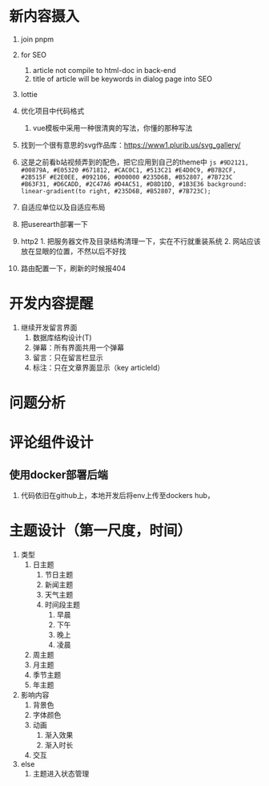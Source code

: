 # 新内容摄入
  1. join pnpm
  2. for SEO
     1. article not compile to html-doc in back-end
     2. title of article will be keywords in dialog page into SEO
  3. lottie
  4. 优化项目中代码格式
     1. vue模板中采用一种很清爽的写法，你懂的那种写法
  6. 找到一个很有意思的svg作品库：https://www1.plurib.us/svg_gallery/
  7. 这是之前看b站视频弄到的配色，把它应用到自己的theme中
    ```js
      #9D2121, #00879A, #E05320
      #671812, #CAC0C1, #513C21
      #E4D0C9, #B7B2CF, #2B515F
      #E2E0EE, #092106, #000000
      #235D6B, #B52807, #7B723C
      #B63F31, #D6CADD, #2C47A6
      #D4AC51, #D8D1DD, #1B3E36
      background: linear-gradient(to right, #235D6B, #B52807, #7B723C);
    ```

  8. 自适应单位以及自适应布局
  9. 把userearth部署一下
  10. http2
     1. 把服务器文件及目录结构清理一下，实在不行就重装系统
     2. 网站应该放在显眼的位置，不然以后不好找
  11. 路由配置一下，刷新的时候报404

# 开发内容提醒
1. 继续开发留言界面
   1. 数据库结构设计(T)
   2. 弹幕：所有界面共用一个弹幕
   3. 留言：只在留言栏显示
   4. 标注：只在文章界面显示（key articleId）

# 问题分析

# 评论组件设计


## 使用docker部署后端
1. 代码依旧在github上，本地开发后将env上传至dockers hub，

# 主题设计（第一尺度，时间）
  1. 类型
     1. 日主题
        1. 节日主题
        2. 新闻主题
        3. 天气主题
        4. 时间段主题
           1. 早晨
           2. 下午
           3. 晚上
           4. 凌晨
     2. 周主题
     3. 月主题
     4. 季节主题
     5. 年主题
  2. 影响内容
     1. 背景色
     2. 字体颜色
     3. 动画
        1. 渐入效果
        2. 渐入时长
     4. 交互
  3. else
     1. 主题进入状态管理